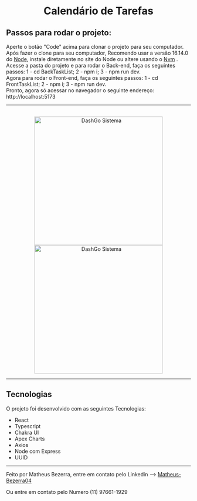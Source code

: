 <h1 align="center">
<br>
  Calendário de Tarefas
<br>
</h1>
<h2>
Passos para rodar o projeto:
</h2>
<p>
  Aperte o botão "Code" acima para clonar o projeto para seu computador. <br>
  Após fazer o clone para seu computador, Recomendo usar a versão 16.14.0 do <a href="https://nodejs.org/en/" alt="Link para a instalaçao do Node">Node</a>, instale diretamente no site do Node ou altere usando o <a href="https://github.com/nvm-sh/nvm#installing-and-updating" alt="link para a instalação do NVM">Nvm</a> .<br>
  Acesse a pasta do projeto e para rodar o Back-end, faça os seguintes passos: 1 - cd BackTaskList; 2 - npm i; 3 - npm run dev. <br>
  Agora para rodar o Front-end, faça os seguintes passos: 1 - cd FrontTaskList; 2 - npm i; 3 - npm run dev. <br>
  Pronto, agora só acessar no navegador o seguinte endereço: http://localhost:5173

<hr> <br>

<div align="center">
    <img src="./public/DesygnSystemLab.png" alt="DashGo Sistema" height="350">
    <img src="./public/Storybook(DesygnSystem).png" alt="DashGo Sistema" height="350">
</div>

<hr>

## Tecnologias

O projeto foi desenvolvido com as seguintes Tecnologias:

- React
- Typescript
- Chakra UI
- Apex Charts
- Axios
- Node com Express
- UUID

---

Feito por Matheus Bezerra, entre em contato pelo Linkedin --> <a href="https://www.linkedin.com/in/matheus-bezerra04/">Matheus-Bezerra04</a>
<p>Ou entre em contato pelo Numero (11) 97661-1929</p>
